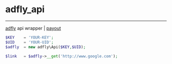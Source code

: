 # adfly_api
---
[adfly](http://adf.ly/?id=6900742) api wrapper | [payout](https://adf.ly/rates)

```php
$KEY    = 'YOUR-KEY';
$UID    = 'YOUR-UID';
$adfly  = new adfly\Api($KEY,$UID);

$link   = $adfly->__get('http://www.google.com');
```
